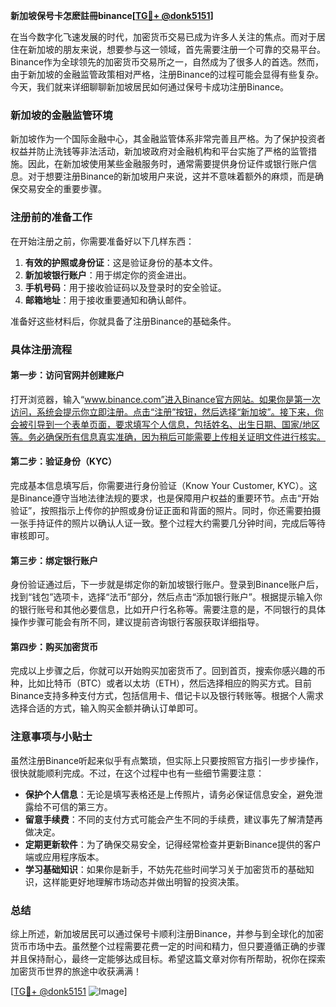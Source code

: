 **新加坡保号卡怎麽註冊binance[[TG💪+ @donk5151](https://t.me/s/donk5151)]**

在当今数字化飞速发展的时代，加密货币交易已成为许多人关注的焦点。而对于居住在新加坡的朋友来说，想要参与这一领域，首先需要注册一个可靠的交易平台。Binance作为全球领先的加密货币交易所之一，自然成为了很多人的首选。然而，由于新加坡的金融监管政策相对严格，注册Binance的过程可能会显得有些复杂。今天，我们就来详细聊聊新加坡居民如何通过保号卡成功注册Binance。

### 新加坡的金融监管环境

新加坡作为一个国际金融中心，其金融监管体系非常完善且严格。为了保护投资者权益并防止洗钱等非法活动，新加坡政府对金融机构和平台实施了严格的监管措施。因此，在新加坡使用某些金融服务时，通常需要提供身份证件或银行账户信息。对于想要注册Binance的新加坡用户来说，这并不意味着额外的麻烦，而是确保交易安全的重要步骤。

### 注册前的准备工作

在开始注册之前，你需要准备好以下几样东西：

1. **有效的护照或身份证**：这是验证身份的基本文件。
2. **新加坡银行账户**：用于绑定你的资金进出。
3. **手机号码**：用于接收验证码以及登录时的安全验证。
4. **邮箱地址**：用于接收重要通知和确认邮件。

准备好这些材料后，你就具备了注册Binance的基础条件。

### 具体注册流程

#### 第一步：访问官网并创建账户

打开浏览器，输入“www.binance.com”进入Binance官方网站。如果你是第一次访问，系统会提示你立即注册。点击“注册”按钮，然后选择“新加坡”。接下来，你会被引导到一个表单页面，要求填写个人信息，包括姓名、出生日期、国家/地区等。务必确保所有信息真实准确，因为稍后可能需要上传相关证明文件进行核实。

#### 第二步：验证身份（KYC）

完成基本信息填写后，你需要进行身份验证（Know Your Customer, KYC）。这是Binance遵守当地法律法规的要求，也是保障用户权益的重要环节。点击“开始验证”，按照指示上传你的护照或身份证正面和背面的照片。同时，你还需要拍摄一张手持证件的照片以确认人证一致。整个过程大约需要几分钟时间，完成后等待审核即可。

#### 第三步：绑定银行账户

身份验证通过后，下一步就是绑定你的新加坡银行账户。登录到Binance账户后，找到“钱包”选项卡，选择“法币”部分，然后点击“添加银行账户”。根据提示输入你的银行账号和其他必要信息，比如开户行名称等。需要注意的是，不同银行的具体操作步骤可能会有所不同，建议提前咨询银行客服获取详细指导。

#### 第四步：购买加密货币

完成以上步骤之后，你就可以开始购买加密货币了。回到首页，搜索你感兴趣的币种，比如比特币（BTC）或者以太坊（ETH），然后选择相应的购买方式。目前Binance支持多种支付方式，包括信用卡、借记卡以及银行转账等。根据个人需求选择合适的方式，输入购买金额并确认订单即可。

### 注意事项与小贴士

虽然注册Binance听起来似乎有点繁琐，但实际上只要按照官方指引一步步操作，很快就能顺利完成。不过，在这个过程中也有一些细节需要注意：

- **保护个人信息**：无论是填写表格还是上传照片，请务必保证信息安全，避免泄露给不可信的第三方。
- **留意手续费**：不同的支付方式可能会产生不同的手续费，建议事先了解清楚再做决定。
- **定期更新软件**：为了确保交易安全，记得经常检查并更新Binance提供的客户端或应用程序版本。
- **学习基础知识**：如果你是新手，不妨先花些时间学习关于加密货币的基础知识，这样能更好地理解市场动态并做出明智的投资决策。

### 总结

综上所述，新加坡居民可以通过保号卡顺利注册Binance，并参与到全球化的加密货币市场中去。虽然整个过程需要花费一定的时间和精力，但只要遵循正确的步骤并且保持耐心，最终一定能够达成目标。希望这篇文章对你有所帮助，祝你在探索加密货币世界的旅途中收获满满！

[[TG💪+ @donk5151](https://t.me/s/donk5151) ![Image](https://i.postimg.cc/rwNCRYN7/Snipaste-2025-04-30-17-27-05.png)]